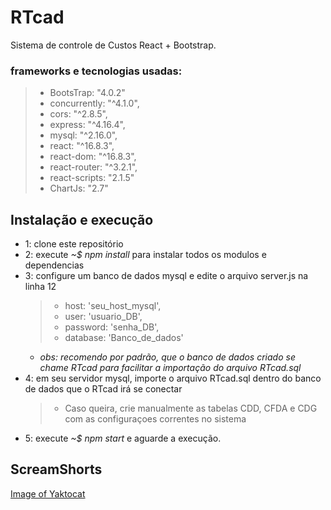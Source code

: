 # RTcad
Sistema de controle de Custos React + Bootstrap.

### frameworks e tecnologias usadas:
 >- BootsTrap: "4.0.2"
 >-  concurrently: "^4.1.0",
 >-  cors: "^2.8.5",
 >-  express: "^4.16.4",
 >-  mysql: "^2.16.0",
 >-  react: "^16.8.3",
 >-  react-dom: "^16.8.3",
 >-  react-router: "^3.2.1",
 >-  react-scripts: "2.1.5"
 >-  ChartJs: "2.7"
 
 ## Instalação e execução
  - 1: clone este repositório
  - 2: execute *~$ npm install* para instalar todos os modulos e dependencias
  - 3: configure um banco de dados mysql e edite o arquivo server.js na linha 12
    >- host: 'seu_host_mysql',
    >- user: 'usuario_DB',
    >- password: 'senha_DB',
    >- database: 'Banco_de_dados'
     - *obs: recomendo por padrão, que o banco de dados criado se chame RTcad para facilitar a importação do arquivo RTcad.sql*
  - 4: em seu servidor mysql, importe o arquivo RTcad.sql dentro do banco de dados que o RTcad irá se conectar
    >- Caso queira, crie manualmente as tabelas CDD, CFDA e CDG com as configuraçoes correntes no sistema
  - 5: execute *~$ npm start* e aguarde a execução.
## ScreamShorts

[Image of Yaktocat](https://octodex.github.com/images/yaktocat.png)
